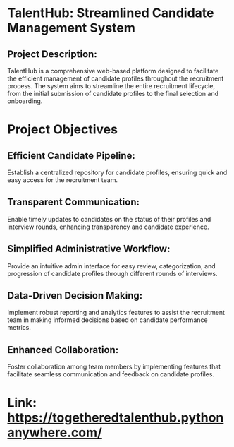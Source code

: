 # TalentHub: Streamlined Candidate Management System
## Project Description:
TalentHub is a comprehensive web-based platform designed to facilitate the efficient management of candidate profiles throughout the recruitment process. The system aims to streamline the entire recruitment lifecycle, from the initial submission of candidate profiles to the final selection and onboarding.
# Project Objectives
## Efficient Candidate Pipeline:
Establish a centralized repository for candidate profiles, ensuring quick and easy access for the recruitment team.
## Transparent Communication:
Enable timely updates to candidates on the status of their profiles and interview rounds, enhancing transparency and candidate experience.
## Simplified Administrative Workflow:
Provide an intuitive admin interface for easy review, categorization, and progression of candidate profiles through different rounds of interviews.
## Data-Driven Decision Making:
Implement robust reporting and analytics features to assist the recruitment team in making informed decisions based on candidate performance metrics.
## Enhanced Collaboration:
Foster collaboration among team members by implementing features that facilitate seamless communication and feedback on candidate profiles.

# Link: https://togetheredtalenthub.pythonanywhere.com/
